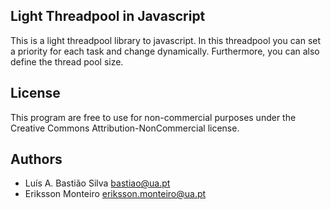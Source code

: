 Light Threadpool in Javascript 
----------

This is a light threadpool library to javascript. In this threadpool you can set a priority for each task and change dynamically. Furthermore, you can also define the thread pool size. 


License 
--------
This program are free  to use for non-commercial purposes 
under the Creative Commons Attribution-NonCommercial license.


Authors 
-------
* Luís A. Bastião Silva <bastiao@ua.pt>
* Eriksson Monteiro <eriksson.monteiro@ua.pt>
